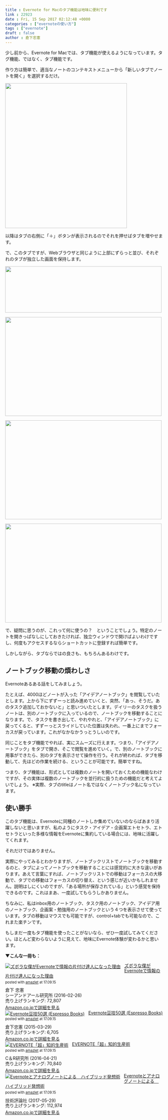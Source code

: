 ```yaml
---
title : Evernote for Macのタブ機能は地味に便利です
link : 22923
date : Fri, 15 Sep 2017 02:12:48 +0000
categories : ["evernoteの使い方"]
tags : ["evernote"]
draft : false
author : 倉下忠憲
---
```


少し前から、Evernote for Macでは、タブ機能が使えるようになっています。タグ機能、ではなく、タブ機能です。

作り方は簡単で、適当なノートのコンテキストメニューから「新しいタブでノートを開く」を選択するだけ。

<a href="https://rashita.net/blog/?attachment_id=22929" rel="attachment wp-att-22929"><img src="https://rashita.net/blog/wp-content/uploads/2017/09/screenshot-44.png" alt="" width="389" height="463" class="alignnone size-full wp-image-22929" /></a>

以降はタブの右側に「＋」ボタンが表示されるのでそれを押せばタブを増やせます。

で、このタブですが、Webブラウザと同じように上部にずらっと並び、それぞれのタブが独立した画面を保持します。

<a href="https://rashita.net/blog/?attachment_id=22924" rel="attachment wp-att-22924"><img src="https://rashita.net/blog/wp-content/uploads/2017/09/screenshot-40-500x148.png" alt="" width="500" height="148" class="alignnone size-medium wp-image-22924" /></a>

<a href="https://rashita.net/blog/?attachment_id=22925" rel="attachment wp-att-22925"><img src="https://rashita.net/blog/wp-content/uploads/2017/09/screenshot-41-500x316.png" alt="" width="500" height="316" class="alignnone size-medium wp-image-22925" /></a>

<a href="https://rashita.net/blog/?attachment_id=22926" rel="attachment wp-att-22926"><img src="https://rashita.net/blog/wp-content/uploads/2017/09/screenshot-42-500x316.png" alt="" width="500" height="316" class="alignnone size-medium wp-image-22926" /></a>

<a href="https://rashita.net/blog/?attachment_id=22927" rel="attachment wp-att-22927"><img src="https://rashita.net/blog/wp-content/uploads/2017/09/screenshot-43-500x316.png" alt="" width="500" height="316" class="alignnone size-medium wp-image-22927" /></a>

で、疑問に思うのが、これって何に使うの？　ということでしょう。特定のノートを開きっぱなしにしておきたければ、独立ウィンドウで開けばよいわけですし、何度もアクセスするならショートカットに登録すれば簡単です。

しかしながら、タブならではの良さも、もちろんあるわけです。

<h2>ノートブック移動の煩わしさ</h2>

Evernoteあるある話をしてみましょう。

たとえば、4000ほどノートが入った「アイデアノートブック」を閲覧していたとします。上から下にずずーっと読み進めていくと、突然、「あっ、そうだ。あのタスク追加しておかないと」と思いついたとします。デイリーのタスクを扱うノートは、別のノートブックに入っているので、ノートブックを移動することになります。で、タスクを書き出して、やれやれと、「アイデアノートブック」に戻ってくると、ずずーっとスライドしていた位置は失われ、一番上にまでフォーカスが戻っています。これがなかなかうっとうしいのです。

同じことをタブ機能でやれば、実にスムーズに行えます。つまり、「アイデアノートブック」をタブで開き、そこで閲覧を進めていく。で、別のノートブックに用事ができたら、別のタブを表示させて操作を行う。それが終われば、タブを移動して、先ほどの作業を続ける、ということが可能です。簡単ですね。

つまり、タブ機能は、形式としては複数のノートを開いておくための機能なわけですが、その実体は複数のノートブックを並行的に扱うための機能だと考えてよいでしょう。
※実際、タブのtitleはノート名ではなくノートブック名になっています。

<h2>使い勝手</h2>

このタブ機能は、Evernoteに同種のノートしか集めていないのならばあまり活躍しないと思いますが、私のようにタスク・アイデア・企画案エトセトラ、エトセトラといった多様な情報をEvernoteに集約している場合には、地味に活躍してくれます。

それだけではありません。

実際にやってみるとわかりますが、ノートブックリストでノートブックを移動するのと、タブによってノートブックを移動することには感覚的に大きな違いがあります。あえて言葉にすれば、ノートブックリストでの移動はフォーカスの大移動で、タブでの移動はフォーカスの切り替え、という感じが近いかもしれません。説明はしにくいのですが、「ある場所が保存されている」という感覚を保持できるのです。これはまあ、一度試してもらうしかありません。

ちなみに、私はinbox用のノートブック、タスク用のノートブック、アイデア用のノートブック、企画案・勉強用のノートブックという４つを表示させて使っています。タブの移動はマウスでも可能ですが、control+tabでも可能なので、これまた楽チンです。

もしまだ一度もタブ機能を使ったことがないなら、ぜひ一度試してみてください。ほとんど変わらないように見えて、地味にEvernote体験が変わるかと思います。

<strong>▼こんな一冊も：</strong>

<div class="amazlet-box" style="margin-bottom:0px;"><div class="amazlet-image" style="float:left;margin:0px 12px 1px 0px;"><a href="http://www.amazon.co.jp/exec/obidos/ASIN/4863541953/rashita1000-22/ref=nosim/" name="amazletlink" target="_blank"><img src="https://images-fe.ssl-images-amazon.com/images/I/514KoiCNJ1L._SL160_.jpg" alt="ズボラな僕がEvernoteで情報の片付け達人になった理由" style="border: none;" /></a></div><div class="amazlet-info" style="line-height:120%; margin-bottom: 10px"><div class="amazlet-name" style="margin-bottom:10px;line-height:120%"><a href="http://www.amazon.co.jp/exec/obidos/ASIN/4863541953/rashita1000-22/ref=nosim/" name="amazletlink" target="_blank">ズボラな僕がEvernoteで情報の片付け達人になった理由</a><div class="amazlet-powered-date" style="font-size:80%;margin-top:5px;line-height:120%">posted with <a href="http://www.amazlet.com/" title="amazlet" target="_blank">amazlet</a> at 17.09.15</div></div><div class="amazlet-detail">倉下 忠憲 <br />シーアンドアール研究所 (2016-02-26)<br />売り上げランキング: 72,807<br /></div><div class="amazlet-sub-info" style="float: left;"><div class="amazlet-link" style="margin-top: 5px"><a href="http://www.amazon.co.jp/exec/obidos/ASIN/4863541953/rashita1000-22/ref=nosim/" name="amazletlink" target="_blank">Amazon.co.jpで詳細を見る</a></div></div></div><div class="amazlet-footer" style="clear: left"></div></div>


<div class="amazlet-box" style="margin-bottom:0px;"><div class="amazlet-image" style="float:left;margin:0px 12px 1px 0px;"><a href="http://www.amazon.co.jp/exec/obidos/ASIN/B00VEEJ9XU/rashita1000-22/ref=nosim/" name="amazletlink" target="_blank"><img src="https://images-fe.ssl-images-amazon.com/images/I/41oyLdAhfmL._SL160_.jpg" alt="Evernote豆技50選 (Espresso Books)" style="border: none;" /></a></div><div class="amazlet-info" style="line-height:120%; margin-bottom: 10px"><div class="amazlet-name" style="margin-bottom:10px;line-height:120%"><a href="http://www.amazon.co.jp/exec/obidos/ASIN/B00VEEJ9XU/rashita1000-22/ref=nosim/" name="amazletlink" target="_blank">Evernote豆技50選 (Espresso Books)</a><div class="amazlet-powered-date" style="font-size:80%;margin-top:5px;line-height:120%">posted with <a href="http://www.amazlet.com/" title="amazlet" target="_blank">amazlet</a> at 17.09.15</div></div><div class="amazlet-detail">倉下忠憲 (2015-03-29)<br />売り上げランキング: 6,705<br /></div><div class="amazlet-sub-info" style="float: left;"><div class="amazlet-link" style="margin-top: 5px"><a href="http://www.amazon.co.jp/exec/obidos/ASIN/B00VEEJ9XU/rashita1000-22/ref=nosim/" name="amazletlink" target="_blank">Amazon.co.jpで詳細を見る</a></div></div></div><div class="amazlet-footer" style="clear: left"></div></div>

<div class="amazlet-box" style="margin-bottom:0px;"><div class="amazlet-image" style="float:left;margin:0px 12px 1px 0px;"><a href="http://www.amazon.co.jp/exec/obidos/ASIN/B01EL08HW2/rashita1000-22/ref=nosim/" name="amazletlink" target="_blank"><img src="https://images-fe.ssl-images-amazon.com/images/I/51i02uyvjAL._SL160_.jpg" alt="EVERNOTE「超」知的生産術" style="border: none;" /></a></div><div class="amazlet-info" style="line-height:120%; margin-bottom: 10px"><div class="amazlet-name" style="margin-bottom:10px;line-height:120%"><a href="http://www.amazon.co.jp/exec/obidos/ASIN/B01EL08HW2/rashita1000-22/ref=nosim/" name="amazletlink" target="_blank">EVERNOTE「超」知的生産術</a><div class="amazlet-powered-date" style="font-size:80%;margin-top:5px;line-height:120%">posted with <a href="http://www.amazlet.com/" title="amazlet" target="_blank">amazlet</a> at 17.09.15</div></div><div class="amazlet-detail">C＆R研究所 (2016-04-21)<br />売り上げランキング: 70,840<br /></div><div class="amazlet-sub-info" style="float: left;"><div class="amazlet-link" style="margin-top: 5px"><a href="http://www.amazon.co.jp/exec/obidos/ASIN/B01EL08HW2/rashita1000-22/ref=nosim/" name="amazletlink" target="_blank">Amazon.co.jpで詳細を見る</a></div></div></div><div class="amazlet-footer" style="clear: left"></div></div>

<div class="amazlet-box" style="margin-bottom:0px;"><div class="amazlet-image" style="float:left;margin:0px 12px 1px 0px;"><a href="http://www.amazon.co.jp/exec/obidos/ASIN/B0719S13KQ/rashita1000-22/ref=nosim/" name="amazletlink" target="_blank"><img src="https://images-fe.ssl-images-amazon.com/images/I/51iRTqdvRnL._SL160_.jpg" alt="Evernoteとアナログノートによる　ハイブリッド発想術" style="border: none;" /></a></div><div class="amazlet-info" style="line-height:120%; margin-bottom: 10px"><div class="amazlet-name" style="margin-bottom:10px;line-height:120%"><a href="http://www.amazon.co.jp/exec/obidos/ASIN/B0719S13KQ/rashita1000-22/ref=nosim/" name="amazletlink" target="_blank">Evernoteとアナログノートによる　ハイブリッド発想術</a><div class="amazlet-powered-date" style="font-size:80%;margin-top:5px;line-height:120%">posted with <a href="http://www.amazlet.com/" title="amazlet" target="_blank">amazlet</a> at 17.09.15</div></div><div class="amazlet-detail">技術評論社 (2017-05-29)<br />売り上げランキング: 112,974<br /></div><div class="amazlet-sub-info" style="float: left;"><div class="amazlet-link" style="margin-top: 5px"><a href="http://www.amazon.co.jp/exec/obidos/ASIN/B0719S13KQ/rashita1000-22/ref=nosim/" name="amazletlink" target="_blank">Amazon.co.jpで詳細を見る</a></div></div></div><div class="amazlet-footer" style="clear: left"></div></div>

